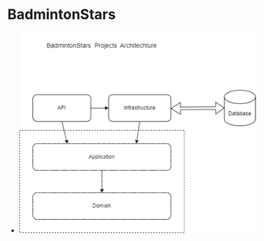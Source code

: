 # BadmintonStars

- ![Screenshot1](https://github.com/chaunceypeng/BadmintonStars/blob/master/Architecture%20Diagram.png)
